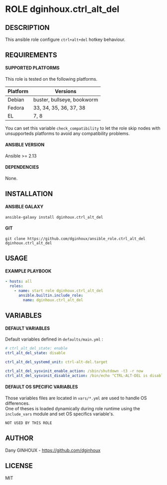 # ROLE dginhoux.ctrl_alt_del



## DESCRIPTION

This ansible role configure `ctrl+alt+del` hotkey behaviour.



## REQUIREMENTS

#### SUPPORTED PLATFORMS

This role is tested on the following platforms.<br />

| Platform | Versions |
|----------|----------|
| Debian | buster, bullseye, bookworm |
| Fedora | 33, 34, 35, 36, 37, 38 |
| EL | 7, 8 |

You can set this variable `check_compatibility` to let the role skip nodes with unsupporteds platforms to avoid any compatibility problems.<br />


#### ANSIBLE VERSION

Ansible >= 2.13

#### DEPENDENCIES

None.



## INSTALLATION

#### ANSIBLE GALAXY

```shell
ansible-galaxy install dginhoux.ctrl_alt_del
```
#### GIT

```shell
git clone https://github.com/dginhoux/ansible_role.ctrl_alt_del dginhoux.ctrl_alt_del
```


## USAGE

#### EXAMPLE PLAYBOOK

```yaml
- hosts: all
  roles:
    - name: start role dginhoux.ctrl_alt_del
      ansible.builtin.include_role:
        name: dginhoux.ctrl_alt_del
```


## VARIABLES

#### DEFAULT VARIABLES

Default variables defined in `defaults/main.yml` : 

```yaml
# ctrl_alt_del_state: enable
ctrl_alt_del_state: disable

ctrl_alt_del_systemd_unit: ctrl-alt-del.target

ctrl_alt_del_sysvinit_enable_action: /sbin/shutdown -t3 -r now
ctrl_alt_del_sysvinit_disable_action: /bin/echo "CTRL-ALT-DEL is disabled"
```

#### DEFAULT OS SPECIFIC VARIABLES

Those variables files are located in `vars/*.yml` are used to handle OS differences.<br />
One of theses is loaded dynamically during role runtime using the `include_vars` module and set OS specifics variable's.

`NOT USED BY THIS ROLE`



## AUTHOR

Dany GINHOUX - https://github.com/dginhoux



## LICENSE

MIT
